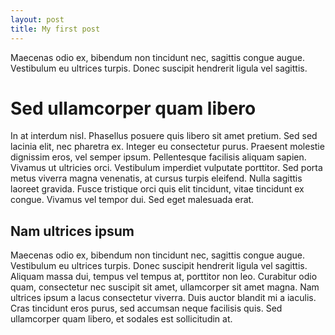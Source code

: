 ```yaml
---
layout: post
title: My first post
---
```


Maecenas odio ex, bibendum non tincidunt nec, sagittis congue augue. Vestibulum eu ultrices turpis. Donec suscipit hendrerit ligula vel sagittis.

# Sed ullamcorper quam libero

In at interdum nisl. Phasellus posuere quis libero sit amet pretium. Sed sed lacinia elit, nec pharetra ex. Integer eu consectetur purus. Praesent molestie dignissim eros, vel semper ipsum. Pellentesque facilisis aliquam sapien. Vivamus ut ultricies orci. Vestibulum imperdiet vulputate porttitor. Sed porta metus viverra magna venenatis, at cursus turpis eleifend. Nulla sagittis laoreet gravida. Fusce tristique orci quis elit tincidunt, vitae tincidunt ex congue. Vivamus vel tempor dui. Sed eget malesuada erat.

## Nam ultrices ipsum

Maecenas odio ex, bibendum non tincidunt nec, sagittis congue augue. Vestibulum eu ultrices turpis. Donec suscipit hendrerit ligula vel sagittis. Aliquam massa dui, tempus vel tempus at, porttitor non leo. Curabitur odio quam, consectetur nec suscipit sit amet, ullamcorper sit amet magna. Nam ultrices ipsum a lacus consectetur viverra. Duis auctor blandit mi a iaculis. Cras tincidunt eros purus, sed accumsan neque facilisis quis. Sed ullamcorper quam libero, et sodales est sollicitudin at.
